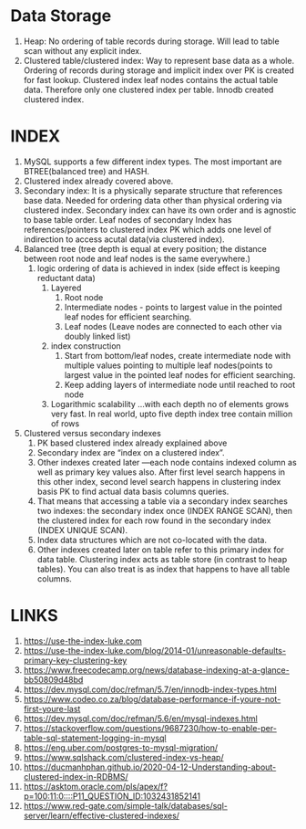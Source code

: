 # Data Storage
1. Heap: No ordering of table records during storage. Will lead to table scan without any explicit index.
2. Clustered table/clustered index: Way to represent base data as a whole. Ordering of records during storage and implicit index over PK is created for fast lookup. Clustered index leaf nodes contains the actual table data. Therefore only one clustered index per table. Innodb created clustered index.

# INDEX
1. MySQL supports a few different index types. The most important are BTREE(balanced tree) and HASH. 
2. Clustered index already covered above.
3. Secondary index: It is a physically separate structure that references base data. Needed for ordering data other than physical ordering via clustered index. Secondary index can have its own order and is agnostic to base table order. Leaf nodes of secondary Index has references/pointers to clustered index PK which adds one level of indirection to access acutal data(via clustered index).
4. Balanced tree (tree depth is equal at every position; the distance between root node and leaf nodes is the same everywhere.)
    1. logic ordering of data is achieved in index (side effect is keeping reductant data)
        1. Layered 
            1. Root node 
            2. Intermediate nodes - points to largest value in the pointed leaf nodes for efficient searching.
            3. Leaf nodes (Leave nodes are connected to each other via doubly linked list)
        2. index construction
            1. Start from bottom/leaf nodes, create intermediate node with multiple values pointing to multiple leaf nodes(points to largest value in the pointed leaf nodes for efficient searching.
            2. Keep adding layers of intermediate node until reached to root node 
        3. Logarithmic scalability …with each depth no of elements grows very fast. In real world, upto five depth index tree contain million of rows
5. Clustered versus secondary indexes
    1. PK based clustered index already explained above
    2. Secondary index are “index on a clustered index”.
    3. Other indexes created later —each node contains indexed column as well as primary key values also. After first level search happens in this other index, second level search happens in clustering index basis PK to find actual data basis columns queries.
    4. That means that accessing a table via a secondary index searches two indexes: the secondary index once (INDEX RANGE SCAN), then the clustered index for each row found in the secondary index (INDEX UNIQUE SCAN).
    5. Index data structures which are not co-located with the data.
    6. Other indexes created later on table refer to this primary index for data table. Clustering index acts as table store (in contrast to heap tables). You can also treat is as index that happens to have all table columns.


# LINKS
1. https://use-the-index-luke.com
2. https://use-the-index-luke.com/blog/2014-01/unreasonable-defaults-primary-key-clustering-key
3. https://www.freecodecamp.org/news/database-indexing-at-a-glance-bb50809d48bd
4. https://dev.mysql.com/doc/refman/5.7/en/innodb-index-types.html
5. https://www.codeo.co.za/blog/database-performance-if-youre-not-first-youre-last
6. https://dev.mysql.com/doc/refman/5.6/en/mysql-indexes.html
7. https://stackoverflow.com/questions/9687230/how-to-enable-per-table-sql-statement-logging-in-mysql
8. https://eng.uber.com/postgres-to-mysql-migration/
9. https://www.sqlshack.com/clustered-index-vs-heap/
10. https://ducmanhphan.github.io/2020-04-12-Understanding-about-clustered-index-in-RDBMS/
11. https://asktom.oracle.com/pls/apex/f?p=100:11:0::::P11_QUESTION_ID:1032431852141
12. https://www.red-gate.com/simple-talk/databases/sql-server/learn/effective-clustered-indexes/
